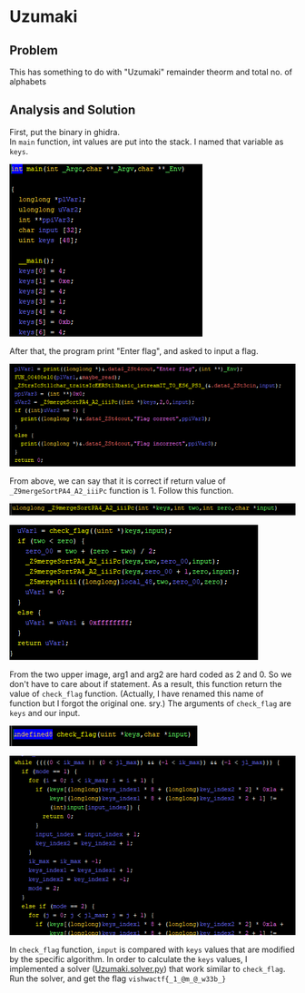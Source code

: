 # Uzumaki

## Problem
This has something to do with "Uzumaki" remainder theorm and total no. of alphabets

## Analysis and Solution
First, put the binary in ghidra.  
In `main` function, int values are put into the stack. I named that variable as `keys`.

![main1](img/int_list.png)

After that, the program print "Enter flag", and asked to input a flag.


![main1](img/main2.png)

From above, we can say that it is correct if return value of `_Z9mergeSortPA4_A2_iiiPc` function is 1. Follow this function. 

![func_head](img/func_head.png)

![_Z9mergeSortPA4_A2_iiiPc](img/_Z9mergeSortPA4_A2_iiiPc.png)

From the two upper image, arg1 and arg2 are hard coded as 2 and 0. So we don't have to care about if statement. As a result, this function return the value of `check_flag` function. (Actually, I have renamed this name of function but I forgot the original one. sry.) The arguments of `check_flag` are `keys` and our input.

![check_flag_head](img/check_flag_head.png)

![check_flag](img/check_flag.png)

In `check_flag` function, `input` is compared with `keys` values that are modified by the specific algorithm. In order to calculate the `keys` values, I implemented a solver ([Uzumaki.solver.py](Uzumaki_solver.py)) that work similar to `check_flag`. Run the solver, and get the flag `vishwactf{_1_@m_@_w33b_}`

